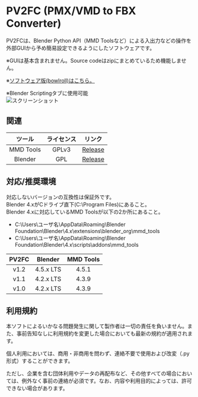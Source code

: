 # PV2FC (PMX/VMD to FBX Converter)
PV2FCは、Blender Python API（MMD Toolsなど）による入出力などの操作を外部GUIから予め簡易設定できるようにしたソフトウェアです。

※GUIは基本含まれません。Source codeはzipにまとめているため機能しません。

※[ソフトウェア版(bowlroll)はこちら。](https://bowlroll.net/file/336351)

※Blender Scriptingタブに使用可能<br/>
![スクリーンショット](https://github.com/user-attachments/assets/813fda16-2e09-4e3b-bd59-b64c61c41932)


## 関連
| ツール | ライセンス | リンク |
|:---:|:---:|---|
| MMD Tools | GPLv3 | [Release](https://github.com/MMD-Blender/blender_mmd_tools/releases) |
| Blender | GPL | [Release](https://download.blender.org/release/) |


## 対応/推奨環境
対応しないバージョンの互換性は保証外です。<br/>
Blender 4.xがCドライブ直下(C:\Program Files)にあること。<br/>
Blender 4.xに対応しているMMD Toolsが以下の2か所にあること。
- C:\Users\ユーザ名\AppData\Roaming\Blender Foundation\Blender\4.x\extensions\blender_org\mmd_tools
- C:\Users\ユーザ名\AppData\Roaming\Blender Foundation\Blender\4.x\scripts\addons\mmd_tools

| PV2FC | Blender | MMD Tools | 
|:---:|:---:|:---:|
| v1.2 | 4.5.x LTS | 4.5.1 |
| v1.1 | 4.2.x LTS | 4.3.9 |
| v1.0 | 4.2.x LTS | 4.3.9 |


## 利用規約
本ソフトによるいかなる問題発生に関して製作者は一切の責任を負いません。また、事前告知なしに利用規約を変更した場合においても最新の規約が適用されます。

個人利用においては、商用・非商用を問わず、連絡不要で使用および改変（.py形式）することができます。

ただし、企業を含む団体利用やデータの再配布など、その他すべての場合においては、例外なく事前の連絡が必須です。なお、内容や利用目的によっては、許可できない場合があります。

